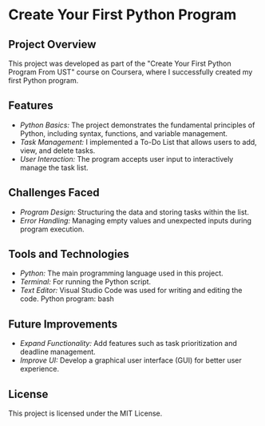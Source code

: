 # Create Your First Python Program

## Project Overview
This project was developed as part of the "Create Your First Python Program From UST" course on Coursera, where I successfully created my first Python program.

## Features
- *Python Basics:* The project demonstrates the fundamental principles of Python, including syntax, functions, and variable management.
- *Task Management:* I implemented a To-Do List that allows users to add, view, and delete tasks.
- *User Interaction:* The program accepts user input to interactively manage the task list.

## Challenges Faced
- *Program Design:* Structuring the data and storing tasks within the list.
- *Error Handling:* Managing empty values and unexpected inputs during program execution.

## Tools and Technologies
- *Python:* The main programming language used in this project.
- *Terminal:* For running the Python script.
- *Text Editor:* Visual Studio Code was used for writing and editing the code.
 Python program:
   bash
## Future Improvements
- *Expand Functionality:* Add features such as task prioritization and deadline management.
- *Improve UI:* Develop a graphical user interface (GUI) for better user experience.

## License
This project is licensed under the MIT License.
